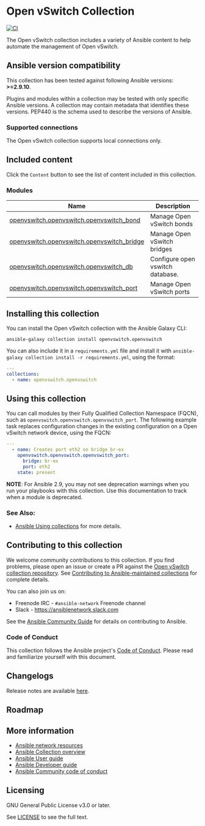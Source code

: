 

# Open vSwitch Collection
[![CI](https://zuul-ci.org/gated.svg)](https://dashboard.zuul.ansible.com/t/ansible/project/github.com/ansible-collections/openvswitch.openvswitch) <!--[![Codecov](https://img.shields.io/codecov/c/github/ansible-collections/vyos)](https://codecov.io/gh/ansible-collections/openvswitch.openvswitch)-->

The Open vSwitch collection includes a variety of Ansible content to help automate the management of Open vSwitch.

<!--start requires_ansible-->
## Ansible version compatibility

This collection has been tested against following Ansible versions: **>=2.9.10**.

Plugins and modules within a collection may be tested with only specific Ansible versions.
A collection may contain metadata that identifies these versions.
PEP440 is the schema used to describe the versions of Ansible.
<!--end requires_ansible-->

### Supported connections
The Open vSwitch collection supports local connections only.

## Included content

Click the ``Content`` button to see the list of content included in this collection.

<!--start collection content-->
### Modules
Name | Description
--- | ---
[openvswitch.openvswitch.openvswitch_bond](https://github.com/ansible-collections/openvswitch.openvswitch/blob/main/docs/openvswitch.openvswitch.openvswitch_bond_module.rst)|Manage Open vSwitch bonds
[openvswitch.openvswitch.openvswitch_bridge](https://github.com/ansible-collections/openvswitch.openvswitch/blob/main/docs/openvswitch.openvswitch.openvswitch_bridge_module.rst)|Manage Open vSwitch bridges
[openvswitch.openvswitch.openvswitch_db](https://github.com/ansible-collections/openvswitch.openvswitch/blob/main/docs/openvswitch.openvswitch.openvswitch_db_module.rst)|Configure open vswitch database.
[openvswitch.openvswitch.openvswitch_port](https://github.com/ansible-collections/openvswitch.openvswitch/blob/main/docs/openvswitch.openvswitch.openvswitch_port_module.rst)|Manage Open vSwitch ports

<!--end collection content-->

## Installing this collection

You can install the Open vSwitch collection with the Ansible Galaxy CLI:

    ansible-galaxy collection install openvswitch.openvswitch

You can also include it in a `requirements.yml` file and install it with `ansible-galaxy collection install -r requirements.yml`, using the format:

```yaml
---
collections:
  - name: openvswitch.openvswitch
```
## Using this collection

You can call modules by their Fully Qualified Collection Namespace (FQCN), such as `openvswitch.openvswitch.openvswitch_port`.
The following example task replaces configuration changes in the existing configuration on a Open vSwitch network device, using the FQCN:

```yaml
---
  - name: Creates port eth2 on bridge br-ex
    openvswitch.openvswitch.openvswitch_port:
      bridge: br-ex
      port: eth2
    state: present
```

**NOTE**: For Ansible 2.9, you may not see deprecation warnings when you run your playbooks with this collection. Use this documentation to track when a module is deprecated.


### See Also:

* [Ansible Using collections](https://docs.ansible.com/ansible/latest/user_guide/collections_using.html) for more details.

## Contributing to this collection

We welcome community contributions to this collection. If you find problems, please open an issue or create a PR against the [Open vSwitch collection repository](https://github.com/ansible-collections/openvswitch.openvswitch). See [Contributing to Ansible-maintained collections](https://docs.ansible.com/ansible/devel/community/contributing_maintained_collections.html#contributing-maintained-collections) for complete details.

You can also join us on:

- Freenode IRC - ``#ansible-network`` Freenode channel
- Slack - https://ansiblenetwork.slack.com

See the [Ansible Community Guide](https://docs.ansible.com/ansible/latest/community/index.html) for details on contributing to Ansible.

### Code of Conduct
This collection follows the Ansible project's
[Code of Conduct](https://docs.ansible.com/ansible/devel/community/code_of_conduct.html).
Please read and familiarize yourself with this document.


## Changelogs

Release notes are available [here](https://github.com/ansible-collections/openvswitch.openvswitch/blob/main/changelogs/CHANGELOG.rst).

## Roadmap

<!-- Optional. Include the roadmap for this collection, and the proposed release/versioning strategy so users can anticipate the upgrade/update cycle. -->

## More information

- [Ansible network resources](https://docs.ansible.com/ansible/latest/network/getting_started/network_resources.html)
- [Ansible Collection overview](https://github.com/ansible-collections/overview)
- [Ansible User guide](https://docs.ansible.com/ansible/latest/user_guide/index.html)
- [Ansible Developer guide](https://docs.ansible.com/ansible/latest/dev_guide/index.html)
- [Ansible Community code of conduct](https://docs.ansible.com/ansible/latest/community/code_of_conduct.html)

## Licensing

GNU General Public License v3.0 or later.

See [LICENSE](https://www.gnu.org/licenses/gpl-3.0.txt) to see the full text.
